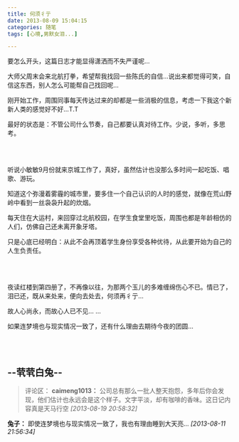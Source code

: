 ```yaml
---
title: 何须彳亍
date: 2013-08-09 15:04:15
categories: 随笔
tags: [心境,男默女泪...]

---
```

要怎么开头，这篇日志才能显得潇洒而不失严谨呢...

大师父周末会来北航打拳，希望帮我找回一些陈氏的自信...说出来都觉得可笑，自信这东西，别人怎么可能帮自己找回呢...

刚开始工作，周围同事每天传达过来的却都是一些消极的信息，考虑一下我这个新新人类的感觉好不好...T.T

最好的状态是：不管公司什么节奏，自己都要认真对待工作。少说，多听，多思考。

<br /><br />

听说小敏敏9月份就来京城工作了，真好，虽然估计也没那么多时间一起吃饭、唱歌、游玩。

知道这个弥漫着雾霾的城市里，要多住一个自己认识的人时的感觉，就像在荒山野岭中看到一丝袅袅升起的炊烟。

每天住在大运村，来回穿过北航校园，在学生食堂里吃饭，周围也都是年龄相仿的人们，仿佛自己还未离开象牙塔。

只是心底已经明白：从此不会再顶着学生身份享受各种优待，从此要开始为自己的人生负责任。

<br /><br />

夜读红楼到第四册了，不再像以往，为那两个玉儿的多难缠绵伤心不已。情已了，泪已还，既从来处来，便向去处去，何须再彳亍...

故人心尚永，而故心人已不见... ...

如果连梦境也与现实情况一致了，还有什么理由去期待今夜的团圆...

<br /><br />

--茕茕白兔--
---
>评论区：
>**caimeng1013：** 公司总有那么一批人整天抱怨，多年后你会发现，他们估计也永远会是这个样子。文字平淡，却有咖啡的香味。这日记内容真是天马行空  *[2013-08-19 20:58:32]*
>
**兔子：** 即使连梦境也与现实情况一致了，我也有理由睡到大天亮...  *[2013-08-11 21:56:34]*
>
